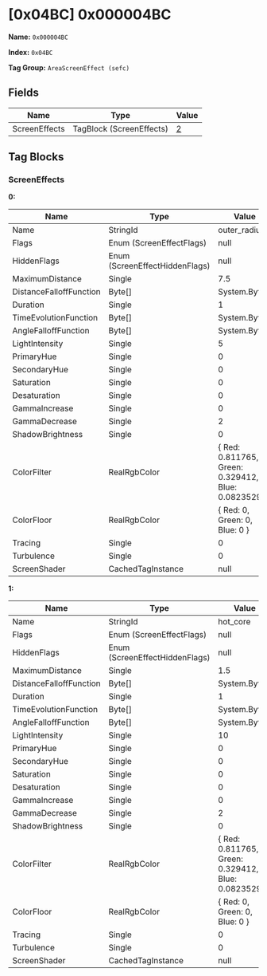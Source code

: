 # [0x04BC] 0x000004BC

**Name:** ```0x000004BC```

**Index:** ```0x04BC```

**Tag Group:** ```AreaScreenEffect (sefc)```

## Fields

Name	| Type	| Value
---	|---	|---	|
ScreenEffects	|TagBlock (ScreenEffects)	|[2](#screeneffects)


## Tag Blocks

### ScreenEffects

**0:**

Name	| Type	| Value
---	|---	|---	|
Name	|StringId	|outer_radius
Flags	|Enum (ScreenEffectFlags)	|null
HiddenFlags	|Enum (ScreenEffectHiddenFlags)	|null
MaximumDistance	|Single	|7.5
DistanceFalloffFunction	|Byte[]	|System.Byte[]
Duration	|Single	|1
TimeEvolutionFunction	|Byte[]	|System.Byte[]
AngleFalloffFunction	|Byte[]	|System.Byte[]
LightIntensity	|Single	|5
PrimaryHue	|Single	|0
SecondaryHue	|Single	|0
Saturation	|Single	|0
Desaturation	|Single	|0
GammaIncrease	|Single	|0
GammaDecrease	|Single	|2
ShadowBrightness	|Single	|0
ColorFilter	|RealRgbColor	|{ Red: 0.811765, Green: 0.329412, Blue: 0.0823529 }
ColorFloor	|RealRgbColor	|{ Red: 0, Green: 0, Blue: 0 }
Tracing	|Single	|0
Turbulence	|Single	|0
ScreenShader	|CachedTagInstance	|null


**1:**

Name	| Type	| Value
---	|---	|---	|
Name	|StringId	|hot_core
Flags	|Enum (ScreenEffectFlags)	|null
HiddenFlags	|Enum (ScreenEffectHiddenFlags)	|null
MaximumDistance	|Single	|1.5
DistanceFalloffFunction	|Byte[]	|System.Byte[]
Duration	|Single	|1
TimeEvolutionFunction	|Byte[]	|System.Byte[]
AngleFalloffFunction	|Byte[]	|System.Byte[]
LightIntensity	|Single	|10
PrimaryHue	|Single	|0
SecondaryHue	|Single	|0
Saturation	|Single	|0
Desaturation	|Single	|0
GammaIncrease	|Single	|0
GammaDecrease	|Single	|2
ShadowBrightness	|Single	|0
ColorFilter	|RealRgbColor	|{ Red: 0.811765, Green: 0.329412, Blue: 0.0823529 }
ColorFloor	|RealRgbColor	|{ Red: 0, Green: 0, Blue: 0 }
Tracing	|Single	|0
Turbulence	|Single	|0
ScreenShader	|CachedTagInstance	|null



